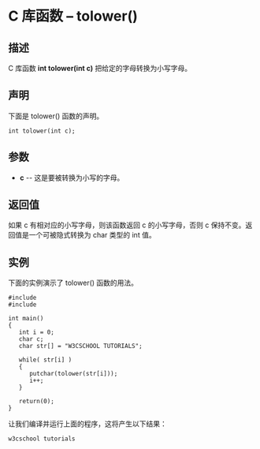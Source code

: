 # C 库函数 – tolower()


## 描述

C 库函数 **int tolower(int c)** 把给定的字母转换为小写字母。

## 声明

下面是 tolower() 函数的声明。

    int tolower(int c);

## 参数

* **c** \-- 这是要被转换为小写的字母。

## 返回值

如果 c 有相对应的小写字母，则该函数返回 c 的小写字母，否则 c 保持不变。返回值是一个可被隐式转换为 char 类型的 int 值。

## 实例

下面的实例演示了 tolower() 函数的用法。

    #include 
    #include 

    int main()
    {
       int i = 0;
       char c;
       char str[] = "W3CSCHOOL TUTORIALS";

       while( str[i] )
       {
          putchar(tolower(str[i]));
          i++;
       }

       return(0);
    }

让我们编译并运行上面的程序，这将产生以下结果：

    w3cschool tutorials